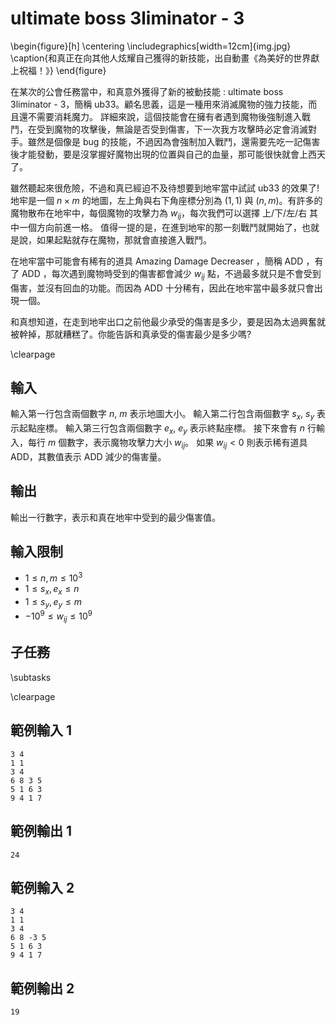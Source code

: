 # ultimate boss 3liminator - 3

\begin{figure}[h]
\centering
\includegraphics[width=12cm]{img.jpg}
\caption{和真正在向其他人炫耀自己獲得的新技能，出自動畫《為美好的世界獻上祝福！》}
\end{figure}

在某次的公會任務當中，和真意外獲得了新的被動技能 : ultimate boss 3liminator - 3，簡稱 ub33。顧名思義，這是一種用來消滅魔物的強力技能，而且還不需要消耗魔力。
詳細來說，這個技能會在擁有者遇到魔物後強制進入戰鬥，在受到魔物的攻擊後，無論是否受到傷害，下一次我方攻擊時必定會消滅對手。雖然是個像是 bug 的技能，不過因為會強制加入戰鬥，還需要先吃一記傷害後才能發動，要是沒掌握好魔物出現的位置與自己的血量，那可能很快就會上西天了。

雖然聽起來很危險，不過和真已經迫不及待想要到地牢當中試試 ub33 的效果了!
地牢是一個 $n \times m$ 的地圖，左上角與右下角座標分別為 $(1, 1)$ 與 $(n, m)$。有許多的魔物散布在地牢中，每個魔物的攻擊力為 $w_{ij}$，每次我們可以選擇 上/下/左/右 其中一個方向前進一格。
值得一提的是，在進到地牢的那一刻戰鬥就開始了，也就是說，如果起點就存在魔物，那就會直接進入戰鬥。

在地牢當中可能會有稀有的道具 Amazing Damage Decreaser ，簡稱 ADD ，有了 ADD ，每次遇到魔物時受到的傷害都會減少 $w_{ij}$ 點，不過最多就只是不會受到傷害，並沒有回血的功能。而因為 ADD 十分稀有，因此在地牢當中最多就只會出現一個。

和真想知道，在走到地牢出口之前他最少承受的傷害是多少，要是因為太過興奮就被幹掉，那就糟糕了。你能告訴和真承受的傷害最少是多少嗎?

\clearpage

## 輸入
輸入第一行包含兩個數字 $n$, $m$ 表示地圖大小。
輸入第二行包含兩個數字 $s_x$, $s_y$ 表示起點座標。
輸入第三行包含兩個數字 $e_x$, $e_y$ 表示終點座標。
接下來會有 $n$ 行輸入，每行 $m$ 個數字，表示魔物攻擊力大小 $w_{ij}$。
如果 $w_{ij} < 0$ 則表示稀有道具 ADD，其數值表示 ADD 減少的傷害量。

## 輸出
輸出一行數字，表示和真在地牢中受到的最少傷害值。

## 輸入限制
- $1 \le n,m \le 10^3$
- $1 \le s_x, e_x \le n$
- $1 \le s_y, e_y \le m$
- $-10^9 \le w_{ij} \le 10^9$

## 子任務

\subtasks

\clearpage

## 範例輸入 1
```
3 4
1 1
3 4
6 8 3 5
5 1 6 3
9 4 1 7
```

## 範例輸出 1
```
24
```

## 範例輸入 2
```
3 4
1 1
3 4
6 8 -3 5
5 1 6 3
9 4 1 7
```

## 範例輸出 2
```
19
```
